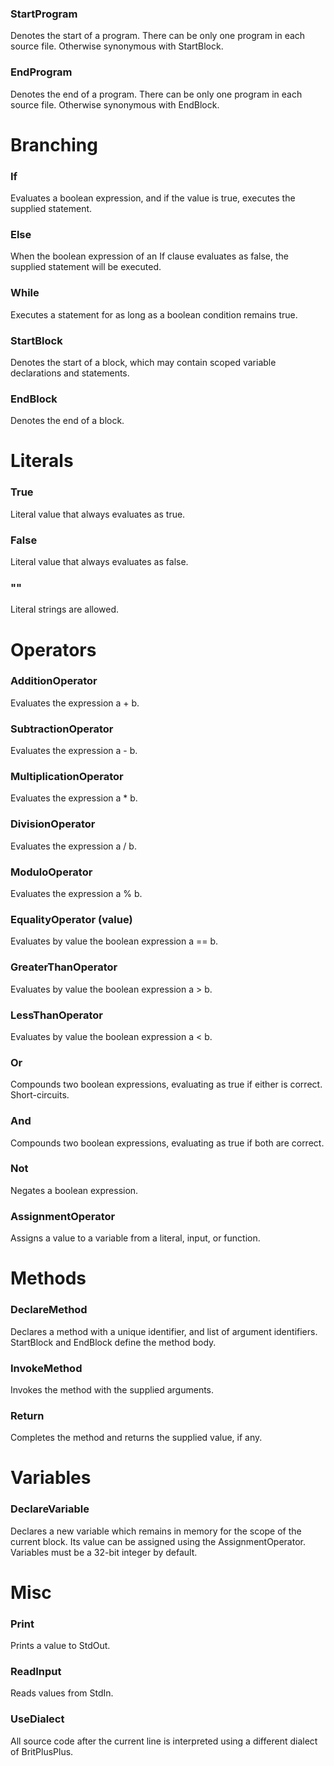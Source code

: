 ### StartProgram
Denotes the start of a program. There can be only one program in each source file. Otherwise synonymous with StartBlock.

### EndProgram
Denotes the end of a program. There can be only one program in each source file. Otherwise synonymous with EndBlock.

# Branching

### If
Evaluates a boolean expression, and if the value is true, executes the supplied statement.

### Else
When the boolean expression of an If clause evaluates as false, the supplied statement will be executed.

### While
Executes a statement for as long as a boolean condition remains true.

### StartBlock
Denotes the start of a block, which may contain scoped variable declarations and statements.

### EndBlock
Denotes the end of a block.

# Literals

### True
Literal value that always evaluates as true.

### False
Literal value that always evaluates as false.

### ""
Literal strings are allowed.

# Operators

### AdditionOperator
Evaluates the expression a + b.

### SubtractionOperator
Evaluates the expression a - b.

### MultiplicationOperator
Evaluates the expression a * b.

### DivisionOperator
Evaluates the expression a / b.

### ModuloOperator
Evaluates the expression a % b.

### EqualityOperator (value)
Evaluates by value the boolean expression a == b.

### GreaterThanOperator
Evaluates by value the boolean expression a > b.

### LessThanOperator
Evaluates by value the boolean expression a < b.

### Or
Compounds two boolean expressions, evaluating as true if either is correct. Short-circuits.

### And
Compounds two boolean expressions, evaluating as true if both are correct.

### Not
Negates a boolean expression.

### AssignmentOperator
Assigns a value to a variable from a literal, input, or function.

# Methods

### DeclareMethod
Declares a method with a unique identifier, and list of argument identifiers. StartBlock and EndBlock define the method body.

### InvokeMethod
Invokes the method with the supplied arguments.

### Return
Completes the method and returns the supplied value, if any.

# Variables

### DeclareVariable
Declares a new variable which remains in memory for the scope of the current block. Its value can be assigned using the AssignmentOperator. Variables must be a 32-bit integer by default.

# Misc

### Print
Prints a value to StdOut.

### ReadInput
Reads values from StdIn.

### UseDialect
All source code after the current line is interpreted using a different dialect of BritPlusPlus.
